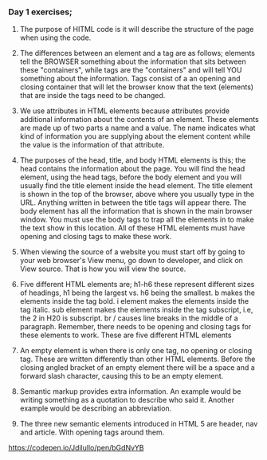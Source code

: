 
### Day 1 exercises;

1. The purpose of HITML code is it will describe the structure of the page when using the code.

2. The differences between an element and a tag are as follows; elements tell the BROWSER something about the information that sits between these "containers", while tags are the "containers" and will tell YOU something about the information. Tags consist of a an opening and closing container that will let the browser know that the text (elements) that are inside the tags need to be changed.

3. We use attributes in HTML elements because attributes provide additional information about the contents of an element. These elements are made up of two parts a name and a value. The name indicates what kind of information you are supplying about the element content while the value is the information of that attribute.

4. The purposes of the head, title, and body HTML elements is this; the head contains the information about the page. You will find the head element, using the head tags, before the body element and you will usually find the title element inside the head element. The title element is shown in the top of the browser, above where you usually type in the URL. Anything written in between the title tags will appear there. The body element has all the information that is shown in the main browser window. You must use the body tags to trap all the elements in to make the text show in this location. All of these HTML elements must have opening and closing tags to make these work.

5. When viewing the source of a website you must start off by going to your web browser's View menu, go down to developer, and click on View source. That is how you will view the source.

6. Five different HTML elements are; h1-h6 these represent different sizes of headings, h1 being the largest vs. h6 being the smallest. b makes the elements inside the tag bold. i element makes the elements inside the tag italic. sub element makes the elements inside the tag subscript, i.e, the 2 in H20 is subscript. br / causes line breaks in the middle of a paragraph. Remember, there needs to be opening and closing tags for these elements to work. These are five different HTML elements

7. An empty element is when there is only one tag, no opening or closing tag. These are written differently than other HTML elements. Before the closing angled bracket of an empty element there will be a space and a forward slash character, causing this to be an empty element.

8. Semantic markup provides extra information. An example would be writing something as a quotation to describe who said it. Another example would be describing an abbreviation.

9. The three new semantic elements introduced in HTML 5 are header, nav and article. With opening tags around them.

https://codepen.io/Jdilullo/pen/bGdNvYB
